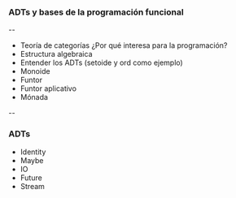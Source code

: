 ### ADTs y bases de la programación funcional

--

- Teoría de categorías ¿Por qué interesa para la programación?
- Estructura algebraica
- Entender los ADTs (setoide y ord como ejemplo)
- Monoide
- Funtor
- Funtor aplicativo
- Mónada

--

### ADTs

- Identity
- Maybe
- IO
- Future
- Stream
